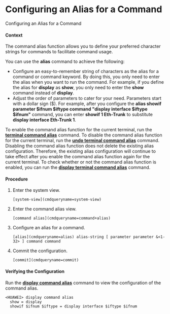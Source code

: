 Configuring an Alias for a Command
==================================

Configuring an Alias for a Command

#### Context

The command alias function allows you to define your preferred character strings for commands to facilitate command usage.

You can use the **alias** command to achieve the following:

* Configure an easy-to-remember string of characters as the alias for a command or command keyword. By doing this, you only need to enter the alias when you want to run the command. For example, if you define the alias for **display** as **show**, you only need to enter the **show** command instead of **display**.
* Adjust the order of parameters to cater for your need. Parameters start with a dollar sign ($). For example, after you configure the **alias showif parameter $ifnum $iftype command "display interface $iftype $ifnum"** command, you can enter **showif 1 Eth-Trunk** to substitute **display interface Eth-Trunk 1**.

To enable the command alias function for the current terminal, run the [**terminal command alias**](cmdqueryname=terminal+command+alias) command. To disable the command alias function for the current terminal, run the [**undo terminal command alias**](cmdqueryname=undo+terminal+command+alias) command. Disabling the command alias function does not delete the existing alias configuration. Therefore, the existing alias configuration will continue to take effect after you enable the command alias function again for the current terminal. To check whether or not the command alias function is enabled, you can run the [**display terminal command alias**](cmdqueryname=display+terminal+command+alias) command.


#### Procedure

1. Enter the system view.
   
   
   ```
   [system-view](cmdqueryname=system-view)
   ```
2. Enter the command alias view.
   
   
   ```
   [command alias](cmdqueryname=command+alias)
   ```
3. Configure an alias for a command.
   
   
   ```
   [alias](cmdqueryname=alias) alias-string [ parameter parameter &<1-32> ] command command
   ```
4. Commit the configuration.
   
   
   ```
   [commit](cmdqueryname=commit)
   ```

#### Verifying the Configuration

Run the [**display command alias**](cmdqueryname=display+command+alias) command to view the configuration of the command alias.

```
<HUAWEI> display command alias
  show = display
  showif $ifnum $iftype = display interface $iftype $ifnum
```
